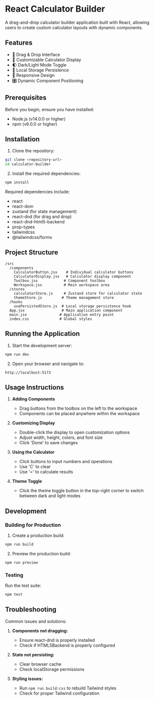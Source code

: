 # React Calculator Builder

A drag-and-drop calculator builder application built with React, allowing users to create custom calculator layouts with dynamic components.

## Features

- 🎨 Drag & Drop Interface
- 🎯 Customizable Calculator Display
- 🌓 Dark/Light Mode Toggle
- 💾 Local Storage Persistence
- 📱 Responsive Design
- 🎛️ Dynamic Component Positioning

## Prerequisites

Before you begin, ensure you have installed:
- Node.js (v14.0.0 or higher)
- npm (v6.0.0 or higher)

## Installation

1. Clone the repository:
```bash
git clone <repository-url>
cd calculator-builder
```

2. Install the required dependencies:
```bash
npm install
```

Required dependencies include:
- react
- react-dom
- zustand (for state management)
- react-dnd (for drag and drop)
- react-dnd-html5-backend
- prop-types
- tailwindcss
- @tailwindcss/forms

## Project Structure

```
/src
  /components
    CalculatorButton.jsx    # Individual calculator buttons
    CalculatorDisplay.jsx   # Calculator display component
    Toolbox.jsx            # Component toolbox
    Workspace.jsx          # Main workspace area
  /stores
    calculatorStore.js     # Zustand store for calculator state
    themeStore.js         # Theme management store
  /hooks
    usePersistedStore.js  # Local storage persistence hook
  App.jsx                 # Main application component
  main.jsx               # Application entry point
  index.css              # Global styles
```

## Running the Application

1. Start the development server:
```bash
npm run dev
```

2. Open your browser and navigate to:
```
http://localhost:5173
```

## Usage Instructions

1. **Adding Components**
   - Drag buttons from the toolbox on the left to the workspace
   - Components can be placed anywhere within the workspace

2. **Customizing Display**
   - Double-click the display to open customization options
   - Adjust width, height, colors, and font size
   - Click 'Done' to save changes

3. **Using the Calculator**
   - Click buttons to input numbers and operations
   - Use 'C' to clear
   - Use '=' to calculate results

4. **Theme Toggle**
   - Click the theme toggle button in the top-right corner to switch between dark and light modes

## Development

### Building for Production

1. Create a production build:
```bash
npm run build
```

2. Preview the production build:
```bash
npm run preview
```

### Testing

Run the test suite:
```bash
npm test
```

## Troubleshooting

Common issues and solutions:

1. **Components not dragging:**
   - Ensure react-dnd is properly installed
   - Check if HTML5Backend is properly configured

2. **State not persisting:**
   - Clear browser cache
   - Check localStorage permissions

3. **Styling issues:**
   - Run `npm run build:css` to rebuild Tailwind styles
   - Check for proper Tailwind configuration



